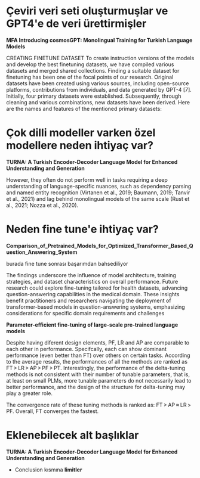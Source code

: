 # Çeviri veri seti oluşturmuşlar ve GPT4'e de veri ürettirmişler
**MFA Introducing cosmosGPT: Monolingual Training for Turkish Language Models**


CREATING FINETUNE DATASET
To create instruction versions of the models and develop the
best finetuning datasets, we have compiled various datasets
and merged shared collections. Finding a suitable dataset for
finetuning has been one of the focal points of our research.
Original datasets have been created using various sources,
including open-source platforms, contributions from individuals, and data generated by GPT-4 [7]. Initially, four primary
datasets were established. Subsequently, through cleaning and
various combinations, new datasets have been derived. Here
are the names and features of the mentioned primary datasets:


# Çok dilli modeller varken özel modellere neden ihtiyaç var?
**TURNA: A Turkish Encoder-Decoder Language Model for Enhanced Understanding and Generation**

However, they often do not perform well in tasks requiring a deep
understanding of language-specific nuances, such
as dependency parsing and named entity recognition (Virtanen et al., 2019; Baumann, 2019; Tanvir
et al., 2021) and lag behind monolingual models
of the same scale (Rust et al., 2021; Nozza et al.,
2020).

# Neden fine tune'e ihtiyaç var?
**Comparison_of_Pretrained_Models_for_Optimized_Transformer_Based_Question_Answering_System**

burada fine tune sonrası başarımdan bahsediliyor

The findings underscore the
influence of model architecture, training strategies, and
dataset characteristics on overall performance. Future
research could explore fine-tuning tailored for health
datasets, advancing question-answering capabilities in the
medical domain. These insights benefit practitioners and
researchers navigating the deployment of transformer-based
models in question-answering systems, emphasizing
considerations for specific domain requirements and
challenges

**Parameter-efficient fine-tuning of large-scale pre-trained language models**

Despite having diferent design elements, PF, LR and AP are
comparable to each other in performance. Specifcally, each can
show dominant performance (even better than FT) over others
on certain tasks. According to the average results, the performances of all the methods are ranked as FT > LR > AP > PF > PT.
Interestingly, the performance of the delta-tuning methods is
not consistent with their number of tunable parameters, that is,
at least on small PLMs, more tunable parameters do not necessarily lead to better performance, and the design of the structure for delta-tuning may play a greater role.


The convergence rate of these tuning methods is ranked as:
FT > AP ≈ LR > PF. Overall, FT converges the fastest.

# Eklenebilecek alt başlıklar
**TURNA: A Turkish Encoder-Decoder Language Model for Enhanced Understanding and Generation**

* Conclusion kısmına **limitler**